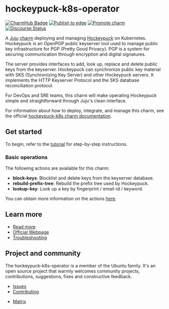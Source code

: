 # hockeypuck-k8s-operator

[![CharmHub Badge](https://charmhub.io/hockeypuck-k8s/badge.svg)](https://charmhub.io/hockeypuck-k8s)
[![Publish to edge](https://github.com/canonical/hockeypuck-k8s-operator/actions/workflows/publish_charm.yaml/badge.svg)](https://github.com/canonical/hockeypuck-k8s-operator/actions/workflows/publish_charm.yaml)
[![Promote charm](https://github.com/canonical/hockeypuck-k8s-operator/actions/workflows/promote_charm.yaml/badge.svg)](https://github.com/canonical/hockeypuck-k8s-operator/actions/workflows/promote_charm.yaml)
[![Discourse Status](https://img.shields.io/discourse/status?server=https%3A%2F%2Fdiscourse.charmhub.io&style=flat&label=CharmHub%20Discourse)](https://discourse.charmhub.io)

A [Juju](https://juju.is/) [charm](https://juju.is/docs/olm/charmed-operators) deploying and managing [Hockeypuck](https://hockeypuck.io/) on Kubernetes. Hockeypuck is an OpenPGP public keyserver tool used to manage public key infrastructure for PGP (Pretty Good Privacy). PGP is a system for securing communication through encryption and digital signatures.

The server provides interfaces to add, look up, replace and delete public keys from the keyserver. Hockeypuck can synchronize public key material with SKS (Synchronizing Key Server) and other Hockeypuck servers. It implements the HTTP Keyserver Protocol and the SKS database reconciliation protocol.

For DevOps and SRE teams, this charm will make operating Hockeypuck simple and straightforward through Juju's clean interface.

For information about how to deploy, integrate, and manage this charm, see the official [hockeypuck-k8s charm documentation](https://charmhub.io/hockeypuck-k8s).

## Get started

To begin, refer to the [tutorial](https://charmhub.io/hockeypuck-k8s/docs/tutorial-getting-started) for step-by-step instructions.

### Basic operations

The following actions are available for this charm:

* **block-keys**: Blocklist and delete keys from the keyserver database.
* **rebuild-prefix-tree**: Rebuild the prefix tree used by Hockeypuck.
* **lookup-key**: Look up a key by fingerprint / email-id / keyword.

You can obtain more information on the actions [here](https://charmhub.io/hockeypuck-k8s/actions).

## Learn more

- [Read more](https://charmhub.io/hockeypuck-k8s/docs)
- [Official Webpage](https://hockeypuck.io/)
- [Troubleshooting](https://matrix.to/#/#charmhub-charmdev:ubuntu.com)

## Project and community

The hockeypuck-k8s-operator is a member of the Ubuntu family. It's an open source project that warmly welcomes community projects, contributions, suggestions, fixes and constructive feedback.

* [Issues](https://github.com/canonical/hockeypuck-k8s-operator/issues)
* [Contributing](https://github.com/canonical/hockeypuck-k8s-operator/blob/main/CONTRIBUTING.md)
- [Matrix](https://matrix.to/#/#charmhub-charmdev:ubuntu.com)
